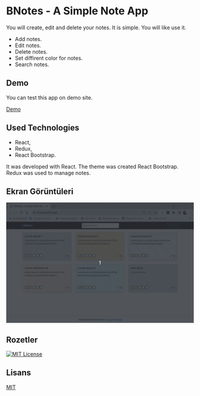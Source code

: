 
# BNotes - A Simple Note App

You will create, edit and delete your notes. It is simple. You will like use it.

- Add notes.
- Edit notes.
- Delete notes.
- Set diffirent color for notes.
- Search notes.


## Demo

You can test this app on demo site.

[Demo](https://bnotes.netlify.com "BNotes")

  
## Used Technologies

- React, 
- Redux, 
- React Bootstrap. 

It was developed with React. 
The theme was created React Bootstrap.
Redux was used to manage notes.



  
## Ekran Görüntüleri

![Uygulama Ekran Görüntüsü](https://github.com/selamidemir/bnotes/blob/main/bnotes-screen-shots.gif)

  
## Rozetler

[![MIT License](https://img.shields.io/badge/License-MIT-green.svg)](https://choosealicense.com/licenses/mit/)


  
## Lisans

[MIT](https://choosealicense.com/licenses/mit/)

  